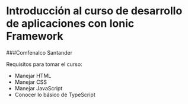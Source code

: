 # Introducción al curso de desarrollo de aplicaciones con Ionic Framework
###Comfenalco Santander

Requisitos para tomar el curso:
- Manejar HTML
- Manejar CSS
- Manejar JavaScript
- Conocer lo básico de TypeScript